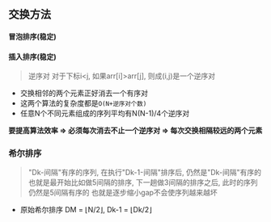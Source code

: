## 交换方法
#### 冒泡排序(稳定)
#### 插入排序(稳定)

> 逆序对
> 对于下标i<j, 如果arr[i]>arr[j], 则成(i,j)是一个逆序对

- 交换相邻的两个元素正好消去一个有序对
- 这两个算法的复杂度都是```O(N+逆序对个数)```
- 任意N个不同元素组成的序列平均有N(N-1)/4个逆序对

**要提高算法效率
  => 必须每次消去不止一个逆序对
  => 每次交换相隔较远的两个元素**

### 希尔排序
> "Dk-间隔"有序的序列, 在执行"Dk-1-间隔"排序后, 仍然是"Dk-间隔"有序的
> 也就是最开始比如做5间隔的排序, 下一趟做3间隔的排序之后, 此时的序列仍然是5间隔有序的
> 也就是逐步缩小gap不会使序列越来越坏

- 原始希尔排序
DM = ⌊N/2⌋, Dk-1 = ⌊Dk/2⌋
